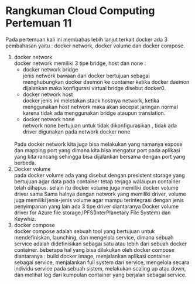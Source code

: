 # Rangkuman Cloud Computing Pertemuan 11

<p> Pada pertemuan kali ini membahas lebih lanjut terkait docker ada 3 pembahasan yaitu : docker network, docker volume dan docker compose.
  <ol>
    <li>docker network <br /> docker network memiliki 3 tipe bridge, host dan none :
      <ul>
        <li>docker network bridge <br /> jenis network bawaan dari docker bertujuan sebagai menghubungkan docker daemon ke container ketika docker daemon dijalankan maka konfigurasi virtual bridge disebut docker0.</li>
        <li>docker network host <br /> docker jenis ini meletakan stack hostnya network, ketika menggunakan host network maka akan secepat jaringan normal karena tidak ada menggunakan bridge ataupun translation.</li>
        <li>docker network none <br /> network none bertujuan untuk tidak dikonfigurasikan , tidak ada driver digunakan pada network docker none</li>
      </ul>
      <br /> Pada docker network kita juga bisa melakukan yang namanya expose dan mapping port yang dimana kita bisa mengatur port pada aplikasi yang kita rancang sehingga bisa dijalankan bersama dengan port yang berbeda.
    </li>
    <li>
      Docker volume <br /> pada docker volume ada yang disebut dengan presistent storage yang bertujuan agar data pada container tetap terjaga walaupun container telah dihapus. selain itu docker volume juga memiliki docker volume driver sama Sama halnya dengan network yang memiliki driver, volume juga memiliki jenis-jenis volume agar mampu terintegrasi dengan jenis penyimpanan yang lain ada 3 tipe driver diantaranya Docker volume driver for Azure file storage,IPFS(InterPlanetary File System) dan Keywhiz.
    </li>
    <li>
      docker compose <br /> docker compose adalah sebuah tool yang bertujuan untuk mendefiniskan, launching, dan mengelola service, dimana sebuah service adalah didefinisikan sebagai satu atau lebih dari sebuah docker container. beberapa hal yang bisa dilakukan oleh docker compose diantaranya : build docker image, menjalankan aplikasi container sebagai service, menjalankan full system dari service, mengelola secara individu service pada sebuah sistem, melakukan scaling up atau down, dan melihat log dari kumpulan container yang berjalan sebagai service.
    </li>
 </ol>
</p>
